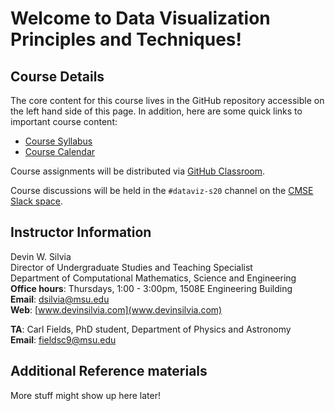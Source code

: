 # Welcome to Data Visualization Principles and Techniques!

## Course Details

The core content for this course lives in the GitHub repository accessible
on the left hand side of this page. In addition, here are some quick links
to important course content:

* [Course Syllabus](/course_documents/CMSE402-Syllabus.pdf)
* [Course Calendar](/course_documents/CMSE402-Calendar.pdf)

Course assignments will be distributed via
[GitHub Classroom](https://classroom.github.com/).

Course discussions will be held in the `#dataviz-s20` channel on the
[CMSE Slack space](https://cmse-courses.slack.com).

## Instructor Information

Devin W. Silvia  
Director of Undergraduate Studies and Teaching Specialist  
Department of Computational Mathematics, Science and Engineering  
**Office hours**: Thursdays, 1:00 - 3:00pm, 1508E Engineering Building  
**Email**: [dsilvia@msu.edu](mailto:dsilvia@msu.edu)  
**Web**: [www.devinsilvia.com](www.devinsilvia.com)  

**TA**: Carl Fields, PhD student, Department of Physics and Astronomy  
**Email**: [fieldsc9@msu.edu](mailto:fieldsc9@msu.edu)

## Additional Reference materials

More stuff might show up here later!
